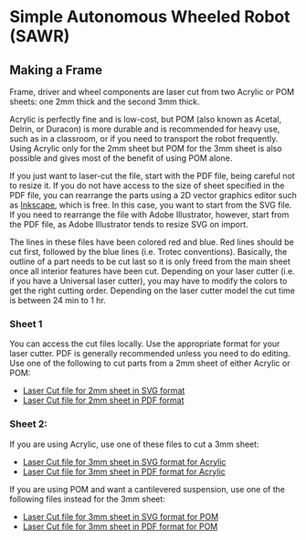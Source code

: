 Simple Autonomous Wheeled Robot (SAWR)
======================================
Making a Frame
--------------
Frame, driver and wheel components are laser cut from two Acrylic or POM sheets: 
one 2mm thick and the second 3mm thick.

Acrylic is perfectly fine and is low-cost, but POM (also known as Acetal, 
Delrin, or Duracon) is more durable and is recommended for heavy use, such as
in a classroom, or if you need to transport the robot frequently. Using Acrylic
only for the 2mm sheet but POM for the 3mm sheet is also possible and gives
most of the benefit of using POM alone.

If you just want to laser-cut the file, start with the PDF file, being careful
not to resize it. If you do not have access to the size of sheet specified in
the PDF file, you can rearrange the parts using a 2D vector graphics editor 
such as [Inkscape](https://inkscape.org/), which is free. In this case, you 
want to start from the SVG file. If you need to rearrange the file with Adobe 
Illustrator, however, start from the PDF file, as Adobe Illustrator tends to
resize SVG on import. 

The lines in these files have been colored red and blue. Red lines should be 
cut first, followed by the blue lines (i.e. Trotec conventions). Basically,
the outline of a part needs to be cut last so it is only freed from the main
sheet once all interior features have been cut. Depending on your laser cutter
(i.e. if you have a Universal laser cutter), you may have to modify the colors
to get the right cutting order. Depending on the laser cutter model the cut
time is between 24 min to 1 hr.  

### Sheet 1 
You can access the cut files locally.  Use the appropriate format for your
laser cutter.  PDF is generally recommended unless you need to do editing.
Use one of the following to cut parts from a 2mm sheet of either Acrylic or POM:
* [Laser Cut file for 2mm sheet in SVG format](2mm.svg)
* [Laser Cut file for 2mm sheet in PDF format](2mm.pdf)

### Sheet 2:
If you are using Acrylic, use one of these files to cut a 3mm sheet:
* [Laser Cut file for 3mm sheet in SVG format for Acrylic](3mm_acrylic.svg)
* [Laser Cut file for 3mm sheet in PDF format for Acrylic](3mm_acrylic.pdf)

If you are using POM and want a cantilevered suspension, use one of the 
following files instead for the 3mm sheet:
* [Laser Cut file for 3mm sheet in SVG format for POM](3mm_pom.svg)
* [Laser Cut file for 3mm sheet in PDF format for POM](3mm_pom.pdf)
